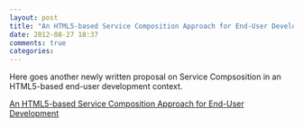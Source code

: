 ```yaml
---
layout: post
title: "An HTML5-based Service Composition Approach for End-User Development"
date: 2012-08-27 18:37
comments: true
categories: 
---
```

Here goes another newly written proposal on Service Compsosition in an HTML5-based end-user development context.

[An HTML5-based Service Composition Approach for End-User Development](http://feifeihang.github.com/files/HTML5_based_EUD.pdf)

